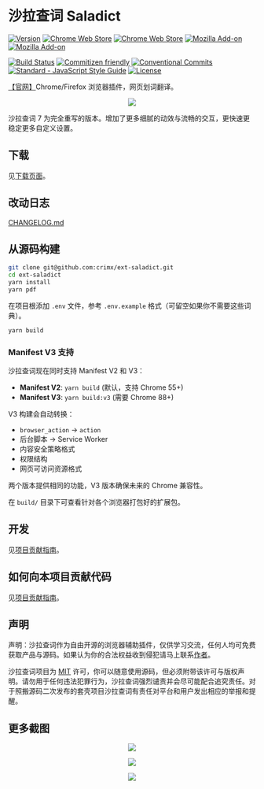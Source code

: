 # 沙拉查词 Saladict

[![Version](https://img.shields.io/github/release/crimx/ext-saladict.svg?label=version)](https://github.com/crimx/ext-saladict/releases)
[![Chrome Web Store](https://badgen.net/chrome-web-store/users/cdonnmffkdaoajfknoeeecmchibpmkmg?icon=chrome&color=0f9d58)](https://chrome.google.com/webstore/detail/cdonnmffkdaoajfknoeeecmchibpmkmg?hl=en)
[![Chrome Web Store](https://badgen.net/chrome-web-store/stars/cdonnmffkdaoajfknoeeecmchibpmkmg?icon=chrome&color=0f9d58)](https://chrome.google.com/webstore/detail/cdonnmffkdaoajfknoeeecmchibpmkmg?hl=en)
[![Mozilla Add-on](https://badgen.net/amo/users/ext-saladict?icon=firefox&color=ff9500)](https://addons.mozilla.org/firefox/addon/ext-saladict/)
[![Mozilla Add-on](https://badgen.net/amo/stars/ext-saladict?icon=firefox&color=ff9500)](https://addons.mozilla.org/firefox/addon/ext-saladict/)

[![Build Status](https://travis-ci.com/crimx/ext-saladict.svg)](https://travis-ci.com/crimx/ext-saladict)
[![Commitizen friendly](https://img.shields.io/badge/commitizen-friendly-brightgreen.svg?maxAge=2592000)](http://commitizen.github.io/cz-cli/)
[![Conventional Commits](https://img.shields.io/badge/Conventional%20Commits-1.0.0-brightgreen.svg?maxAge=2592000)](https://conventionalcommits.org)
[![Standard - JavaScript Style Guide](https://img.shields.io/badge/code_style-standard-brightgreen.svg?maxAge=2592000)](https://standardjs.com/)
[![License](https://img.shields.io/github/license/crimx/ext-saladict.svg?colorB=44cc11?maxAge=2592000)](https://github.com/crimx/ext-saladict/blob/dev/LICENSE)

[【官网】](https://www.crimx.com/ext-saladict/)Chrome/Firefox 浏览器插件，网页划词翻译。

<p align="center">
  <a href="https://github.com/crimx/ext-saladict/releases/" target="_blank"><img src="https://raw.githubusercontent.com/wiki/crimx/ext-saladict/images/notebook.gif" /></a>
</p>

沙拉查词 7 为完全重写的版本。增加了更多细腻的动效与流畅的交互，更快速更稳定更多自定义设置。

## 下载

见[下载页面](https://saladict.crimx.com/download.html)。

## 改动日志

[CHANGELOG.md](./CHANGELOG.md)

## 从源码构建

```bash
git clone git@github.com:crimx/ext-saladict.git
cd ext-saladict
yarn install
yarn pdf
```

在项目根添加 `.env` 文件，参考 `.env.example` 格式（可留空如果你不需要这些词典）。

```bash
yarn build
```

### Manifest V3 支持

沙拉查词现在同时支持 Manifest V2 和 V3：

- **Manifest V2**: `yarn build` (默认，支持 Chrome 55+)
- **Manifest V3**: `yarn build:v3` (需要 Chrome 88+)

V3 构建会自动转换：
- `browser_action` → `action`
- 后台脚本 → Service Worker
- 内容安全策略格式
- 权限结构
- 网页可访问资源格式

两个版本提供相同的功能，V3 版本确保未来的 Chrome 兼容性。

在 `build/` 目录下可查看针对各个浏览器打包好的扩展包。

## 开发

见[项目贡献指南](./CONTRIBUTING-zh.md)。

## 如何向本项目贡献代码

见[项目贡献指南](./CONTRIBUTING-zh.md)。

## 声明

声明：沙拉查词作为自由开源的浏览器辅助插件，仅供学习交流，任何人均可免费获取产品与源码。如果认为你的合法权益收到侵犯请马上联系[作者](https://github.com/crimx)。

沙拉查词项目为 [MIT](https://github.com/crimx/ext-saladict/blob/dev/LICENSE) 许可，你可以随意使用源码，但必须附带该许可与版权声明。请勿用于任何违法犯罪行为，沙拉查词强烈谴责并会尽可能配合追究责任。对于照搬源码二次发布的套壳项目沙拉查词有责任对平台和用户发出相应的举报和提醒。

## 更多截图

<p align="center">
  <a href="https://github.com/crimx/ext-saladict/releases/" target="_blank"><img src="https://github.com/crimx/ext-saladict/wiki/images/youdao-page.gif" /></a>
</p>

<p align="center">
  <a href="https://github.com/crimx/ext-saladict/releases/" target="_blank"><img src="https://github.com/crimx/ext-saladict/wiki/images/screen-notebook.png" /></a>
</p>

<p align="center">
  <a href="https://github.com/crimx/ext-saladict/releases/" target="_blank"><img src="https://github.com/crimx/ext-saladict/wiki/images/pin.gif" /></a>
</p>
